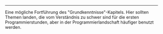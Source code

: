 ---
Eine mögliche Fortführung des "Grundkenntnisse"-Kapitels. 
Hier sollten Themen landen, die vom Verständnis zu schwer sind für die ersten Programmierstunden,
aber in der Programmierlandschaft häufiger benutzt werden.
